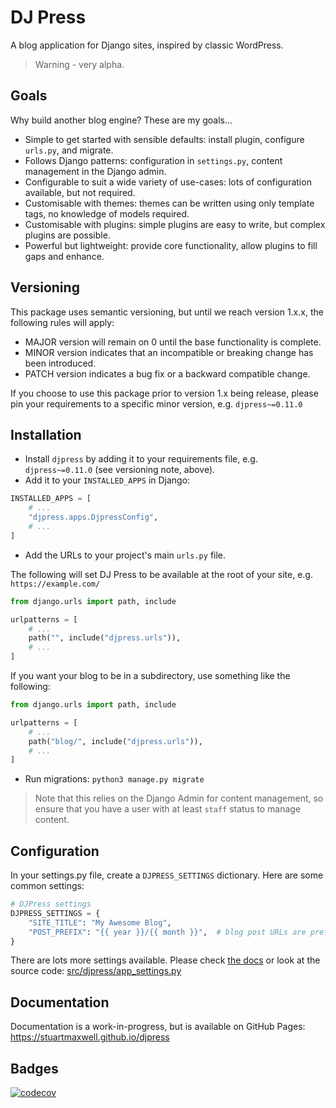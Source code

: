 # DJ Press

A blog application for Django sites, inspired by classic WordPress.

> Warning - very alpha.

## Goals

Why build another blog engine? These are my goals...

- Simple to get started with sensible defaults: install plugin, configure `urls.py`, and migrate.
- Follows Django patterns: configuration in `settings.py`, content management in the Django admin.
- Configurable to suit a wide variety of use-cases: lots of configuration available, but not required.
- Customisable with themes: themes can be written using only template tags, no knowledge of models required.
- Customisable with plugins: simple plugins are easy to write, but complex plugins are possible.
- Powerful but lightweight: provide core functionality, allow plugins to fill gaps and enhance.

## Versioning

This package uses semantic versioning, but until we reach version 1.x.x, the following rules will apply:

- MAJOR version will remain on 0 until the base functionality is complete.
- MINOR version indicates that an incompatible or breaking change has been introduced.
- PATCH version indicates a bug fix or a backward compatible change.

If you choose to use this package prior to version 1.x being release, please pin your requirements to a specific minor version, e.g. `djpress~=0.11.0`

## Installation

- Install `djpress` by adding it to your requirements file, e.g. `djpress~=0.11.0` (see versioning note, above).
- Add it to your `INSTALLED_APPS` in Django:

```python
INSTALLED_APPS = [
    # ...
    "djpress.apps.DjpressConfig",
    # ...
]
```

- Add the URLs to your project's main `urls.py` file.

The following will set DJ Press to be available at the root of your site, e.g. `https://example.com/`

```python
from django.urls import path, include

urlpatterns = [
    # ...
    path("", include("djpress.urls")),
    # ...
]
```

If you want your blog to be in a subdirectory, use something like the following:

```python
from django.urls import path, include

urlpatterns = [
    # ...
    path("blog/", include("djpress.urls")),
    # ...
]
```

- Run migrations: `python3 manage.py migrate`

> Note that this relies on the Django Admin for content management, so ensure that you have a user with at least `staff` status to manage content.

## Configuration

In your settings.py file, create a `DJPRESS_SETTINGS` dictionary. Here are some common settings:

```python
# DJPress settings
DJPRESS_SETTINGS = {
    "SITE_TITLE": "My Awesome Blog",
    "POST_PREFIX": "{{ year }}/{{ month }}",  # blog post URLs are prefixed with "year/month": /2024/10/blog-post-slug/
}
```

There are lots more settings available. Please check [the docs](https://stuartmaxwell.github.io/djpress) or look at the source code:
[src/djpress/app_settings.py](https://github.com/stuartmaxwell/djpress/blob/main/src/djpress/app_settings.py)

## Documentation

Documentation is a work-in-progress, but is available on GitHub Pages: <https://stuartmaxwell.github.io/djpress>

## Badges

[![codecov](https://codecov.io/github/stuartmaxwell/djpress/graph/badge.svg?token=IOS7BCD54B)](https://codecov.io/github/stuartmaxwell/djpress)
